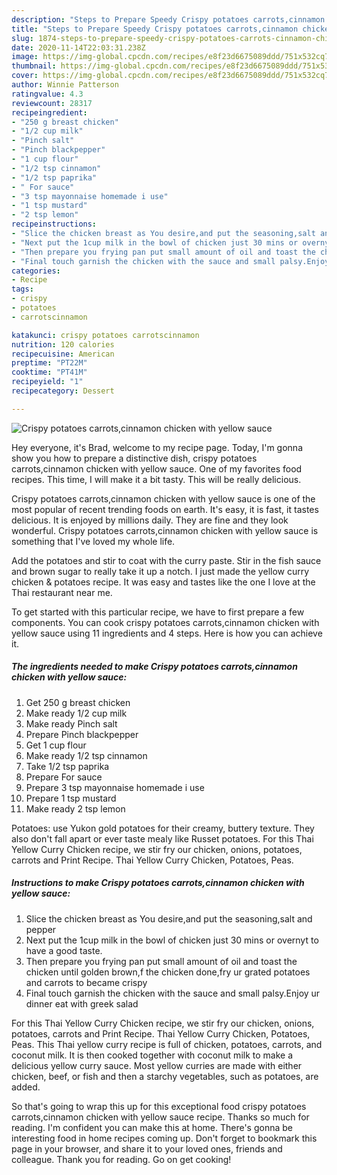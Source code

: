 ```yaml
---
description: "Steps to Prepare Speedy Crispy potatoes carrots,cinnamon chicken with yellow sauce"
title: "Steps to Prepare Speedy Crispy potatoes carrots,cinnamon chicken with yellow sauce"
slug: 1874-steps-to-prepare-speedy-crispy-potatoes-carrots-cinnamon-chicken-with-yellow-sauce
date: 2020-11-14T22:03:31.238Z
image: https://img-global.cpcdn.com/recipes/e8f23d6675089ddd/751x532cq70/crispy-potatoes-carrotscinnamon-chicken-with-yellow-sauce-recipe-main-photo.jpg
thumbnail: https://img-global.cpcdn.com/recipes/e8f23d6675089ddd/751x532cq70/crispy-potatoes-carrotscinnamon-chicken-with-yellow-sauce-recipe-main-photo.jpg
cover: https://img-global.cpcdn.com/recipes/e8f23d6675089ddd/751x532cq70/crispy-potatoes-carrotscinnamon-chicken-with-yellow-sauce-recipe-main-photo.jpg
author: Winnie Patterson
ratingvalue: 4.3
reviewcount: 28317
recipeingredient:
- "250 g breast chicken"
- "1/2 cup milk"
- "Pinch salt"
- "Pinch blackpepper"
- "1 cup flour"
- "1/2 tsp cinnamon"
- "1/2 tsp paprika"
- " For sauce"
- "3 tsp mayonnaise homemade i use"
- "1 tsp mustard"
- "2 tsp lemon"
recipeinstructions:
- "Slice the chicken breast as You desire,and put the seasoning,salt and pepper"
- "Next put the 1cup milk in the bowl of chicken just 30 mins or overnyt to have a good taste."
- "Then prepare you frying pan put small amount of oil and toast the chicken until golden brown,f the chicken done,fry ur grated potatoes and carrots to became crispy"
- "Final touch garnish the chicken with the sauce and small palsy.Enjoy ur dinner eat with greek salad"
categories:
- Recipe
tags:
- crispy
- potatoes
- carrotscinnamon

katakunci: crispy potatoes carrotscinnamon 
nutrition: 120 calories
recipecuisine: American
preptime: "PT22M"
cooktime: "PT41M"
recipeyield: "1"
recipecategory: Dessert

---
```



![Crispy potatoes carrots,cinnamon chicken with yellow sauce](https://img-global.cpcdn.com/recipes/e8f23d6675089ddd/751x532cq70/crispy-potatoes-carrotscinnamon-chicken-with-yellow-sauce-recipe-main-photo.jpg)

Hey everyone, it's Brad, welcome to my recipe page. Today, I'm gonna show you how to prepare a distinctive dish, crispy potatoes carrots,cinnamon chicken with yellow sauce. One of my favorites food recipes. This time, I will make it a bit tasty. This will be really delicious.

Crispy potatoes carrots,cinnamon chicken with yellow sauce is one of the most popular of recent trending foods on earth. It's easy, it is fast, it tastes delicious. It is enjoyed by millions daily. They are fine and they look wonderful. Crispy potatoes carrots,cinnamon chicken with yellow sauce is something that I've loved my whole life.

Add the potatoes and stir to coat with the curry paste. Stir in the fish sauce and brown sugar to really take it up a notch. I just made the yellow curry chicken &amp; potatoes recipe. It was easy and tastes like the one I love at the Thai restaurant near me.


To get started with this particular recipe, we have to first prepare a few components. You can cook crispy potatoes carrots,cinnamon chicken with yellow sauce using 11 ingredients and 4 steps. Here is how you can achieve it.

<!--inarticleads1-->

##### The ingredients needed to make Crispy potatoes carrots,cinnamon chicken with yellow sauce:

1. Get 250 g breast chicken
1. Make ready 1/2 cup milk
1. Make ready Pinch salt
1. Prepare Pinch blackpepper
1. Get 1 cup flour
1. Make ready 1/2 tsp cinnamon
1. Take 1/2 tsp paprika
1. Prepare  For sauce
1. Prepare 3 tsp mayonnaise homemade i use
1. Prepare 1 tsp mustard
1. Make ready 2 tsp lemon


Potatoes: use Yukon gold potatoes for their creamy, buttery texture. They also don&#39;t fall apart or ever taste mealy like Russet potatoes. For this Thai Yellow Curry Chicken recipe, we stir fry our chicken, onions, potatoes, carrots and Print Recipe. Thai Yellow Curry Chicken, Potatoes, Peas. 

<!--inarticleads2-->

##### Instructions to make Crispy potatoes carrots,cinnamon chicken with yellow sauce:

1. Slice the chicken breast as You desire,and put the seasoning,salt and pepper
1. Next put the 1cup milk in the bowl of chicken just 30 mins or overnyt to have a good taste.
1. Then prepare you frying pan put small amount of oil and toast the chicken until golden brown,f the chicken done,fry ur grated potatoes and carrots to became crispy
1. Final touch garnish the chicken with the sauce and small palsy.Enjoy ur dinner eat with greek salad


For this Thai Yellow Curry Chicken recipe, we stir fry our chicken, onions, potatoes, carrots and Print Recipe. Thai Yellow Curry Chicken, Potatoes, Peas. This Thai yellow curry recipe is full of chicken, potatoes, carrots, and coconut milk. It is then cooked together with coconut milk to make a delicious yellow curry sauce. Most yellow curries are made with either chicken, beef, or fish and then a starchy vegetables, such as potatoes, are added. 

So that's going to wrap this up for this exceptional food crispy potatoes carrots,cinnamon chicken with yellow sauce recipe. Thanks so much for reading. I'm confident you can make this at home. There's gonna be interesting food in home recipes coming up. Don't forget to bookmark this page in your browser, and share it to your loved ones, friends and colleague. Thank you for reading. Go on get cooking!
